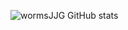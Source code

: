                                                                                              
![wormsJJG GitHub stats](https://github-readme-stats.vercel.app/api?username=wormsJJG&show_icons=true&theme=dark)
<br>
</div>
